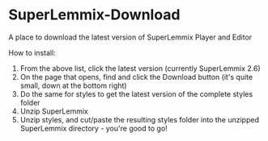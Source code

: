 # SuperLemmix-Download
A place to download the latest version of SuperLemmix Player and Editor

How to install:

1) From the above list, click the latest version (currently SuperLemmix 2.6)
2) On the page that opens, find and click the Download button (it's quite small, down at the bottom right)
3) Do the same for styles to get the latest version of the complete styles folder
4) Unzip SuperLemmix
5) Unzip styles, and cut/paste the resulting styles folder into the unzipped SuperLemmix directory - you're good to go!
